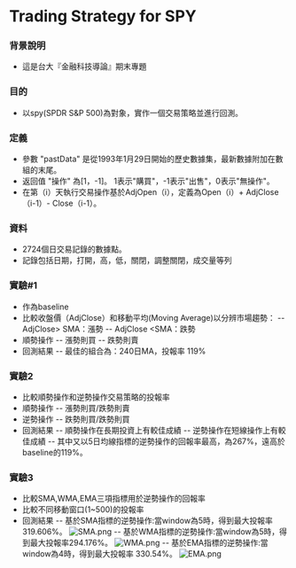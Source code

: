 # Trading Strategy for SPY

### 背景說明
- 這是台大『金融科技導論』期末專題

### 目的
- 以spy(SPDR S&P 500)為對象，實作一個交易策略並進行回測。

### 定義
- 參數 "pastData" 是從1993年1月29日開始的歷史數據集，最新數據附加在數組的末尾。
- 返回值 "操作" 為[1，-1]。 1表示"購買"，-1表示"出售"，0表示"無操作"。
- 在第（i）天執行交易操作基於AdjOpen（i），定義為Open（i）+ AdjClose（i-1）- Close（i-1）。

### 資料
- 2724個日交易記錄的數據點。
- 記錄包括日期，打開，高，低，關閉，調整關閉，成交量等列

### 實驗#1
- 作為baseline
- 比較收盤價（AdjClose）和移動平均(Moving Average)以分辨市場趨勢：
  -- AdjClose> SMA：漲勢
  -- AdjClose <SMA：跌勢
- 順勢操作
  -- 漲勢則買
  -- 跌勢則賣
- 回測結果
  -- 最佳的組合為：240日MA，投報率 119%
  
### 實驗2
- 比較順勢操作和逆勢操作交易策略的投報率
- 順勢操作
  -- 漲勢則買/跌勢則賣
- 逆勢操作
  -- 跌勢則買/跌勢則買
- 回測結果
  -- 順勢操作在長期投資上有較佳成績
  -- 逆勢操作在短線操作上有較佳成績
  -- 其中又以5日均線指標的逆勢操作的回報率最高，為267%，遠高於baseline的119%。
  
### 實驗3
- 比較SMA,WMA,EMA三項指標用於逆勢操作的回報率
- 比較不同移動窗口(1~500)的投報率
- 回測結果
  -- 基於SMA指標的逆勢操作:當window為5時，得到最大投報率 319.606%。
  ![SMA.png](https://github.com/alexislintw/trading_strategy_for_spy/blob/master/report/sma.png)
  -- 基於WMA指標的逆勢操作:當window為5時，得到最大投報率294.176%。
  ![WMA.png](https://github.com/alexislintw/trading_strategy_for_spy/blob/master/report/wma.png)
  -- 基於EMA指標的逆勢操作:當window為4時，得到最大投報率 330.54%。
  ![EMA.png](https://github.com/alexislintw/trading_strategy_for_spy/blob/master/report/ema.png)

